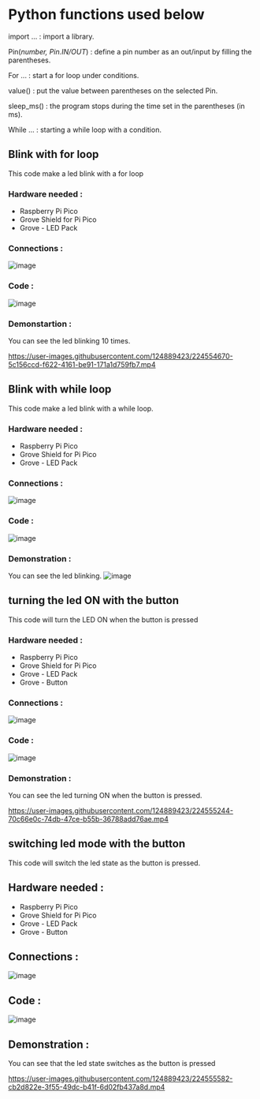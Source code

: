 # Python functions used below

import ... : import a library.

Pin(*number, Pin.IN/OUT*) : define a pin number as an out/input by filling the parentheses.

For ... : start a for loop under conditions.

value() : put the value between parentheses on the selected Pin.

sleep_ms() : the program stops during the time set in the parentheses (in ms).

While ... : starting a while loop with a condition.




## Blink with for loop 

This code make a led blink with a for loop

### Hardware needed :

- Raspberry Pi Pico 
- Grove Shield for Pi Pico
- Grove - LED Pack

### Connections : 

![image](https://user-images.githubusercontent.com/124889423/224554496-e7a73aaf-a442-4259-b2e4-17e7d6b2d574.png)

### Code : 

![image](https://user-images.githubusercontent.com/124889423/224554582-ea6712ea-4db8-4829-a1d5-6d502a1aab2c.png)

### Demonstartion : 

You can see the led blinking 10 times.

https://user-images.githubusercontent.com/124889423/224554670-5c156ccd-f622-4161-be91-171a1d759fb7.mp4



## Blink with while loop 

This code make a led blink with a while loop.

### Hardware needed : 

- Raspberry Pi Pico 
- Grove Shield for Pi Pico
- Grove - LED Pack

### Connections :

![image](https://user-images.githubusercontent.com/124889423/224554496-e7a73aaf-a442-4259-b2e4-17e7d6b2d574.png)

### Code : 

![image](https://user-images.githubusercontent.com/124889423/224554834-388e3665-0fef-4c9c-8691-e9aa50b8c452.png)

### Demonstration : 

You can see the led blinking.
![image](https://user-images.githubusercontent.com/124889423/224554881-50845f35-3cbd-4cda-b318-3d5e69c5e01f.png)


## turning the led ON with the button

This code will turn the LED ON when the button is pressed

### Hardware needed : 

- Raspberry Pi Pico 
- Grove Shield for Pi Pico
- Grove - LED Pack
- Grove - Button

### Connections : 

![image](https://user-images.githubusercontent.com/124889423/224555145-b1f8e41c-6669-4ab6-ac34-4cdc2017dc78.png)

### Code : 

![image](https://user-images.githubusercontent.com/124889423/224555189-96ddc008-4f8a-4ce1-8bf7-87e50ce46cb5.png)

### Demonstration : 

You can see the led turning ON when the button is pressed.

https://user-images.githubusercontent.com/124889423/224555244-70c66e0c-74db-47ce-b55b-36788add76ae.mp4



## switching led mode with the button

This code will switch the led state as the button is pressed.

## Hardware needed : 

- Raspberry Pi Pico 
- Grove Shield for Pi Pico
- Grove - LED Pack
- Grove - Button

## Connections : 

![image](https://user-images.githubusercontent.com/124889423/224555145-b1f8e41c-6669-4ab6-ac34-4cdc2017dc78.png)

## Code : 

![image](https://user-images.githubusercontent.com/124889423/224555477-44408286-886a-4eed-87cb-5d997f3fc48b.png)

## Demonstration : 

You can see that the led state switches as the button is pressed

https://user-images.githubusercontent.com/124889423/224555582-cb2d822e-3f55-49dc-b41f-6d02fb437a8d.mp4
